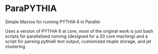 # ParaPYTHIA
Simple Macros for running PYTHIA 6 in Parallel

Uses a version of PYTHIA 6 at core, most of the original work is just bash scripts for parallelized running (designed for a 20 core maching) and a script for parsing pythia6 text output, customized ntuple storage, and jet clustering
